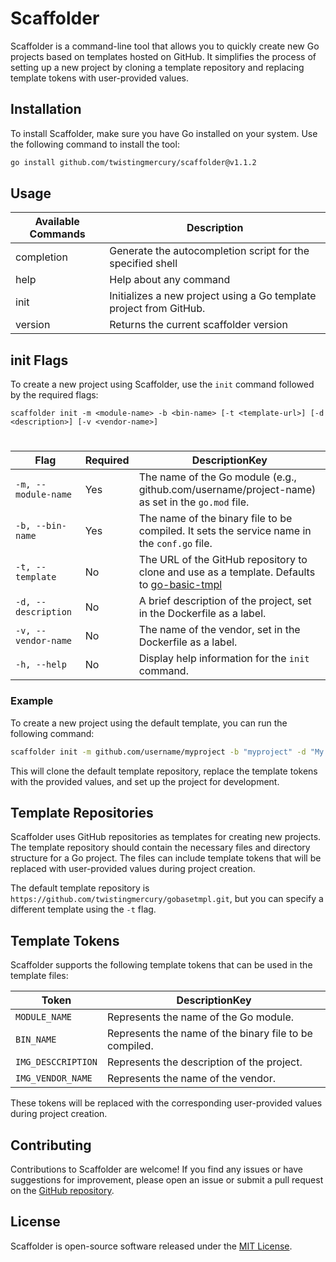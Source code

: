 # Scaffolder

Scaffolder is a command-line tool that allows you to quickly create new Go projects based on templates hosted on GitHub. It simplifies the process of setting up a new project by cloning a template repository and replacing template tokens with user-provided values.

## Installation

To install Scaffolder, make sure you have Go installed on your system. Use the following command to install the tool:

```bash
go install github.com/twistingmercury/scaffolder@v1.1.2
```

## Usage

| Available Commands | Description                                                         |
|--------------------|---------------------------------------------------------------------|
| completion         | Generate the autocompletion script for the specified shell          |
| help               | Help about any command                                              |
| init               | Initializes a new project using a Go template project from GitHub.  |
| version            | Returns the current scaffolder version                              |


## init Flags

To create a new project using Scaffolder, use the `init` command followed by the required flags:
```
scaffolder init -m <module-name> -b <bin-name> [-t <template-url>] [-d <description>] [-v <vendor-name>]
```

#

| Flag                | Required | DescriptionKey                                                                                                                                 |
|---------------------|----------|------------------------------------------------------------------------------------------------------------------------------------------------|
| `-m, --module-name` | Yes      | The name of the Go module (e.g., github.com/username/project-name) as set in the `go.mod` file.                                                |
| `-b, --bin-name`    | Yes      | The name of the binary file to be compiled. It sets the service name in the `conf.go` file.                                                    |
| `-t, --template`    | No       | The URL of the GitHub repository to clone and use as a template. Defaults to [go-basic-tmpl](https://github.com/twistingmercury/go-basic-tmpl) |
| `-d, --description` | No       | A brief description of the project, set in the Dockerfile as a label.                                                                          |
| `-v, --vendor-name` | No       | The name of the vendor, set in the Dockerfile as a label.                                                                                      |
| `-h, --help`        | No       | Display help information for the `init` command.                                                                                               |

### Example

To create a new project using the default template, you can run the following command:

```bash
scaffolder init -m github.com/username/myproject -b "myproject" -d "My awesome project" -v "John Doe"
```

This will clone the default template repository, replace the template tokens with the provided values, and set up the project for development.

## Template Repositories

Scaffolder uses GitHub repositories as templates for creating new projects. The template repository should contain the necessary files and directory structure for a Go project. The files can include template tokens that will be replaced with user-provided values during project creation.

The default template repository is `https://github.com/twistingmercury/gobasetmpl.git`, but you can specify a different template using the `-t` flag.

## Template Tokens

Scaffolder supports the following template tokens that can be used in the template files:

| Token              | DescriptionKey                                         |
|--------------------|--------------------------------------------------------|
| `MODULE_NAME`      | Represents the name of the Go module.                  |
| `BIN_NAME`         | Represents the name of the binary file to be compiled. |
| `IMG_DESCCRIPTION` | Represents the description of the project.             |
| `IMG_VENDOR_NAME`  | Represents the name of the vendor.                     |

These tokens will be replaced with the corresponding user-provided values during project creation.

## Contributing

Contributions to Scaffolder are welcome! If you find any issues or have suggestions for improvement, please open an issue or submit a pull request on the [GitHub repository](https://github.com/twistingmercury/scaffolder).

## License

Scaffolder is open-source software released under the [MIT License](./LICENSE).

